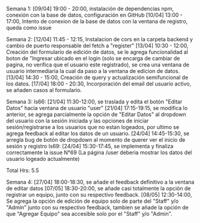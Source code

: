 Semana 1:
[09/04] 19:00 - 20:00, instalación de dependencias npm, conexión con la base de datos, configuración en GitHub 
[10/04] 13:00 - 17:00, Intento de conexion de la base de datos con la ventana de registro, queda como issue

Semana 2:
[12/04] 11:45 - 12:15, Instalacion de cors en la carpeta backend y cambio de puerto responsable del fetch a "register"
[13/04] 10:30 - 12:00, Creación del formulario de edición de datos, se le agrega funcionalidad al boton de "Ingresar 
ubicado en el login (solo se encarga de cambiar de pagina, no verifica que el usuario este registrado), se crea una 
ventana de usuario intermediaria la cual da paso a la ventana de edicion de datos.
[13/04] 14:30 - 15:00, Creación de query y actualización semifuncional de los datos.
[17/04] 18:00 - 20:30, Incorporación del email del usuario activo, se añaden casos al formulario. 

Semana 3:
Is66:
    [21/04] 11:30-12:00, se traslada y edita el botón "Editar Datos" hacia ventana de usuario "user"
    [21/04] 17:15-19:15, se modifica lo anterior, se agrega parcialmente la opción de "Editar Datos" al dropdown 
    del usuario con la sesión iniciada y las opciones de iniciar sesión/registrarse a los usuarios que no estan
    logeados, por ultimo se agrega feedback al editar los datos de un usuario.
    [24/04] 14:45-15:30, se arregla bug de botón de dropdown al momento de querer ver el inicio de sesión y 
    registro
Is69:
    [24/04] 15:30-17:45, se implementa y finaliza correctamente la issue N°69 (La página /user deberia mostrar 
    los datos del usuario logeado actualmente)

Total Hrs: 5.5

Semana 4:
[27/04] 18:00-18:30, se añade el feedback definitivo a la ventana de editar datos
[07/05] 18:30-20:00, se añade casi totalmente la opción de registrar un equipo, junto con su respectivo feedback.
[08/05] 12:30-14:00, Se agrega la opción de edición de equipo solo de parte del "Staff" y/o "Admin" junto con su 
respectivo feedback, tambien se añade la opción de que "Agregar Equipo" sea accesible solo por el "Staff" y/o "Admin".
